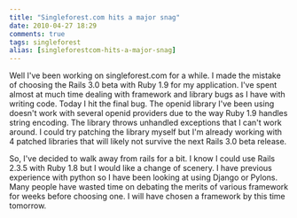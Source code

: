 ```yaml
---
title: "Singleforest.com hits a major snag"
date: 2010-04-27 18:29
comments: true
tags: singleforest
alias: [singleforestcom-hits-a-major-snag]
---
```

Well I've been working on singleforest.com for a while. I made the mistake of choosing the Rails 3.0 beta with Ruby 1.9 for my application. I've spent almost at much time dealing with framework and library bugs as I have with writing code. Today I hit the final bug. The openid library I've been using doesn't work with several openid providers due to the way Ruby 1.9 handles string encoding. The library throws unhandled exceptions that I can't work around. I could try patching the library myself but I'm already working with 4 patched libraries that will likely not survive the next Rails 3.0 beta release. 

So, I've decided to walk away from rails for a bit. I know I could use Rails 2.3.5 with Ruby 1.8 but I would like a change of scenery. I have previous experience with python so I have been looking at using Django or Pylons. Many people have wasted time on debating the merits of various framework for weeks before choosing one. I will have chosen a framework by this time tomorrow. 
